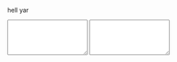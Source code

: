 hell yar

<!-- hmm?<Beer label="Hey look a button" severity="success"/> -->
<MonacoEditor />

<textarea v-model="THE_CODE_I_WANT" class="ta" rows=5></textarea>

<textarea v-if="cardData" v-model="cardData" class="ta" rows=5></textarea>

<script setup>
import { Speedybot } from 'speedybot'
import { ref, watch} from 'vue'
import MonacoEditor from './monaco.vue'
const cardData = null
const THE_CODE_I_WANT = ref(`Bot.card().addTitle('hi')`)
const isLoading = ref(false)

setTimeout(x => {
    isLoading.value = true
}, 4700)

watch(THE_CODE_I_WANT, (newData, oldData) => {
  
try {
    const Bot = new Speedybot()
    const final = `const Bot = new Speedybot();\n${newData}`; // Inject Bot declaration
    const HELP_ME = eval(final);
    console.log("#", HELP_ME)
    const cardData = HELP_ME.build()
    console.log("Nooo bru", cardData)
    } catch(e) {
        console.log("#",e)
    }
});
</script>
